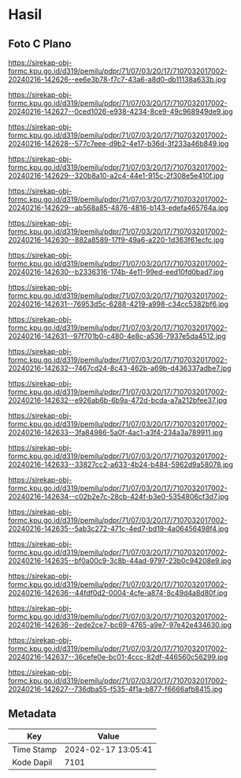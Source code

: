 # Hasil

## Foto C Plano

https://sirekap-obj-formc.kpu.go.id/d319/pemilu/pdpr/71/07/03/20/17/7107032017002-20240216-142626--ee6e3b78-f7c7-43a6-a8d0-db11138a633b.jpg

https://sirekap-obj-formc.kpu.go.id/d319/pemilu/pdpr/71/07/03/20/17/7107032017002-20240216-142627--0ced1026-e938-4234-8ce9-49c968949de9.jpg

https://sirekap-obj-formc.kpu.go.id/d319/pemilu/pdpr/71/07/03/20/17/7107032017002-20240216-142628--577c7eee-d9b2-4e17-b36d-3f233a46b849.jpg

https://sirekap-obj-formc.kpu.go.id/d319/pemilu/pdpr/71/07/03/20/17/7107032017002-20240216-142629--320b8a10-a2c4-44e1-915c-2f308e5e410f.jpg

https://sirekap-obj-formc.kpu.go.id/d319/pemilu/pdpr/71/07/03/20/17/7107032017002-20240216-142629--ab568a85-4876-4816-b143-edefa465764a.jpg

https://sirekap-obj-formc.kpu.go.id/d319/pemilu/pdpr/71/07/03/20/17/7107032017002-20240216-142630--882a8589-17f9-49a6-a220-1d363f61ecfc.jpg

https://sirekap-obj-formc.kpu.go.id/d319/pemilu/pdpr/71/07/03/20/17/7107032017002-20240216-142630--b2336316-174b-4e11-99ed-eed10fd0bad7.jpg

https://sirekap-obj-formc.kpu.go.id/d319/pemilu/pdpr/71/07/03/20/17/7107032017002-20240216-142631--76953d5c-6288-4219-a998-c34cc5382bf6.jpg

https://sirekap-obj-formc.kpu.go.id/d319/pemilu/pdpr/71/07/03/20/17/7107032017002-20240216-142631--97f701b0-c480-4e8c-a536-7937e5da4512.jpg

https://sirekap-obj-formc.kpu.go.id/d319/pemilu/pdpr/71/07/03/20/17/7107032017002-20240216-142632--7467cd24-8c43-462b-a69b-d436337adbe7.jpg

https://sirekap-obj-formc.kpu.go.id/d319/pemilu/pdpr/71/07/03/20/17/7107032017002-20240216-142632--e926ab6b-6b9a-472d-bcda-a7a212bfee37.jpg

https://sirekap-obj-formc.kpu.go.id/d319/pemilu/pdpr/71/07/03/20/17/7107032017002-20240216-142633--3fa84986-5a0f-4ac1-a3f4-234a3a789911.jpg

https://sirekap-obj-formc.kpu.go.id/d319/pemilu/pdpr/71/07/03/20/17/7107032017002-20240216-142633--33827cc2-a633-4b24-b484-5962d9a58078.jpg

https://sirekap-obj-formc.kpu.go.id/d319/pemilu/pdpr/71/07/03/20/17/7107032017002-20240216-142634--c02b2e7c-28cb-424f-b3e0-5354806cf3d7.jpg

https://sirekap-obj-formc.kpu.go.id/d319/pemilu/pdpr/71/07/03/20/17/7107032017002-20240216-142635--5ab3c272-471c-4ed7-bd19-4a06456498f4.jpg

https://sirekap-obj-formc.kpu.go.id/d319/pemilu/pdpr/71/07/03/20/17/7107032017002-20240216-142635--bf0a00c9-3c8b-44ad-9797-23b0c94208e9.jpg

https://sirekap-obj-formc.kpu.go.id/d319/pemilu/pdpr/71/07/03/20/17/7107032017002-20240216-142636--44fdf0d2-0004-4cfe-a874-8c49d4a8d80f.jpg

https://sirekap-obj-formc.kpu.go.id/d319/pemilu/pdpr/71/07/03/20/17/7107032017002-20240216-142636--2ede2ce7-bc69-4765-a9e7-97e42e434630.jpg

https://sirekap-obj-formc.kpu.go.id/d319/pemilu/pdpr/71/07/03/20/17/7107032017002-20240216-142637--36cefe0e-bc01-4ccc-82df-446560c56299.jpg

https://sirekap-obj-formc.kpu.go.id/d319/pemilu/pdpr/71/07/03/20/17/7107032017002-20240216-142627--736dba55-f535-4f1a-b877-f6666afb8415.jpg


## Metadata

| Key        | Value               |
| ---------- | ------------------- |
| Time Stamp | 2024-02-17 13:05:41 |
| Kode Dapil | 7101                |



